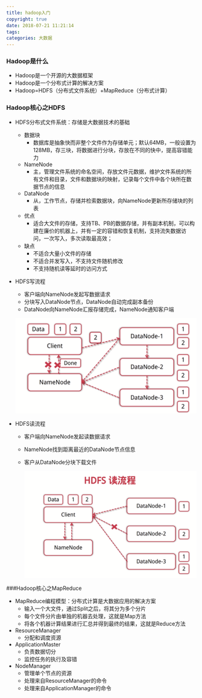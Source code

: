 ```yaml
---
title: hadoop入门
copyright: true
date: 2018-07-21 11:21:14
tags:
categories: 大数据
---
```


### Hadoop是什么

* Hadoop是一个开源的大数据框架
* Hadoop是一个分布式计算的解决方案
* Hadoop=HDFS（分布式文件系统）+MapReduce（分布式计算）

<!-- more -->

### Hadoop核心之HDFS

* HDFS分布式文件系统：存储是大数据技术的基础

  * 数据块
    * 数据库是抽象快而非整个文件作为存储单元；默认64MB，一般设置为128MB，存三块，将数据进行分块，存放在不同的快中，提高容错能力
  * NameNode
    * 主，管理文件系统的命名空间，存放文件元数据，维护文件系统的所有文件和目录，文件和数据块的映射，记录每个文件中各个块所在数据节点的信息
  * DataNode
    * 从，工作节点，存储并检索数据块，向NameNode更新所存储块的列表
  * 优点
    * 适合大文件的存储，支持TB、PB的数据存储，并有副本机制，可以构建在廉价的机器上，并有一定的容错和恢复机制，支持流失数据访问，一次写入，多次读取最高效；
  * 缺点
    * 不适合大量小文件的存储
    * 不适合并发写入，不支持文件随机修改
    * 不支持随机读等延时的访问方式

* HDFS写流程

  * 客户端向NameNode发起写数据请求
  * 分块写入DataNode节点，DataNode自动完成副本备份
  * DataNode向NameNode汇报存储完成，NameNode通知客户端

  ![](hadoop入门/TIM截图20180721114410.png)

* HDFS读流程

  * 客户端向NameNode发起读数据请求

  * NameNode找到距离最近的DataNode节点信息

  * 客户从DataNode分块下载文件

    ![](hadoop入门/TIM截图20180721114616.png)

###Hadoop核心之MapReduce

* MapReduce编程模型：分布式计算是大数据应用的解决方案
  * 输入一个大文件，通过Split之后，将其分为多个分片
  * 每个文件分片由单独的机器去处理，这就是Map方法
  * 将各个机器计算结果进行汇总并得到最终的结果，这就是Reduce方法
* ResourceManager
  * 分配和调度资源
* ApplicationMaster
  * 负责数据切分
  * 监控任务的执行及容错
* NodeManager
  * 管理单个节点的资源
  * 处理来自ResourceManager的命令
  * 处理来自ApplicationManager的命令

